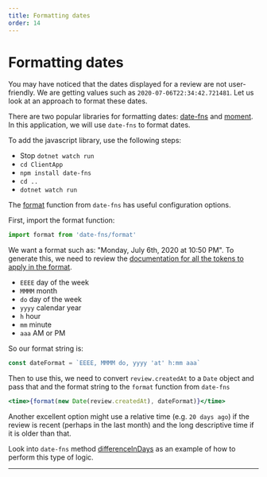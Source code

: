 ```yaml
---
title: Formatting dates
order: 14
---
```


# Formatting dates

You may have noticed that the dates displayed for a review are not
user-friendly. We are getting values such as `2020-07-06T22:34:42.721481`. Let
us look at an approach to format these dates.

There are two popular libraries for formatting dates:
[date-fns](https://date-fns.org/) and [moment](https://momentjs.com/). In this
application, we will use `date-fns` to format dates.

To add the javascript library, use the following steps:

- Stop `dotnet watch run`
- `cd ClientApp`
- `npm install date-fns`
- `cd ..`
- `dotnet watch run`

The [format](https://date-fns.org/v2.14.0/docs/format) function from `date-fns`
has useful configuration options.

First, import the format function:

```javascript
import format from 'date-fns/format'
```

We want a format such as: "Monday, July 6th, 2020 at 10:50 PM". To generate
this, we need to review the
[documentation for all the tokens to apply in the format](https://date-fns.org/docs/format).

- `EEEE` day of the week
- `MMMM` month
- `do` day of the week
- `yyyy` calendar year
- `h` hour
- `mm` minute
- `aaa` AM or PM

So our format string is:

```javascript
const dateFormat = `EEEE, MMMM do, yyyy 'at' h:mm aaa`
```

Then to use this, we need to convert `review.createdAt` to a `Date` object and
pass that and the format string to the `format` function from `date-fns`

```jsx
<time>{format(new Date(review.createdAt), dateFormat)}</time>
```

Another excellent option might use a relative time (e.g. `20 days ago`) if the
review is recent (perhaps in the last month) and the long descriptive time if it
is older than that.

Look into `date-fns` method
[differenceInDays](https://date-fns.org/v2.14.0/docs/differenceInDays) as an
example of how to perform this type of logic.

---

<GithubCommitViewer repo="suncoast-devs/TacoTuesday" commit="63f46e0571b3ce7dfde52774a784bf3c87c1a553" />
